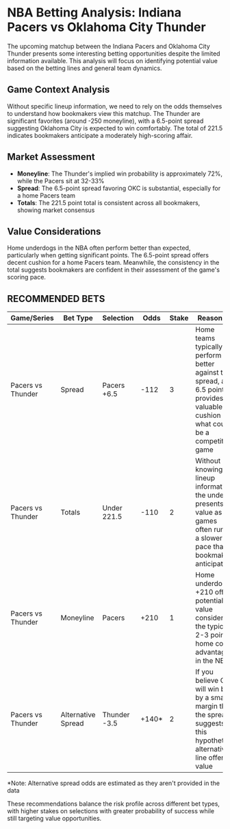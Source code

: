 # NBA Betting Analysis: Indiana Pacers vs Oklahoma City Thunder

The upcoming matchup between the Indiana Pacers and Oklahoma City Thunder presents some interesting betting opportunities despite the limited information available. This analysis will focus on identifying potential value based on the betting lines and general team dynamics.

## Game Context Analysis

Without specific lineup information, we need to rely on the odds themselves to understand how bookmakers view this matchup. The Thunder are significant favorites (around -250 moneyline), with a 6.5-point spread suggesting Oklahoma City is expected to win comfortably. The total of 221.5 indicates bookmakers anticipate a moderately high-scoring affair.

## Market Assessment

- **Moneyline**: The Thunder's implied win probability is approximately 72%, while the Pacers sit at 32-33%
- **Spread**: The 6.5-point spread favoring OKC is substantial, especially for a home Pacers team
- **Totals**: The 221.5 point total is consistent across all bookmakers, showing market consensus

## Value Considerations

Home underdogs in the NBA often perform better than expected, particularly when getting significant points. The 6.5-point spread offers decent cushion for a home Pacers team. Meanwhile, the consistency in the total suggests bookmakers are confident in their assessment of the game's scoring pace.

## RECOMMENDED BETS

| Game/Series | Bet Type | Selection | Odds | Stake | Reasoning |
|-------------|----------|-----------|------|-------|-----------|
| Pacers vs Thunder | Spread | Pacers +6.5 | -112 | 3 | Home teams typically perform better against the spread, and 6.5 points provides valuable cushion in what could be a competitive game |
| Pacers vs Thunder | Totals | Under 221.5 | -110 | 2 | Without knowing lineup information, the under presents value as games often run at a slower pace than bookmakers anticipate |
| Pacers vs Thunder | Moneyline | Pacers | +210 | 1 | Home underdog at +210 offers potential value considering the typical 2-3 point home court advantage in the NBA |
| Pacers vs Thunder | Alternative Spread | Thunder -3.5 | +140* | 2 | If you believe OKC will win but by a smaller margin than the spread suggests, this hypothetical alternative line offers value |

*Note: Alternative spread odds are estimated as they aren't provided in the data

These recommendations balance the risk profile across different bet types, with higher stakes on selections with greater probability of success while still targeting value opportunities.